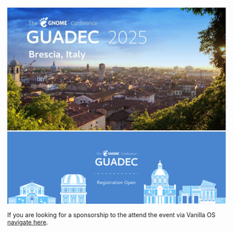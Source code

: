 [![GUADEC 2025 cover](https://github.com/GUADEC/italy/blob/main/assets/GUADEC25-cover.jpg)](https://events.gnome.org/event/259/)
[![Register now for GUADEC 2025](https://github.com/GUADEC/italy/blob/main/assets/GUADEC-25-Registrations-Open.png)](https://events.gnome.org/event/259/)

If you are looking for a sponsorship to the attend the event via Vanilla OS [navigate here](https://github.com/GUADEC/italy/issues/new?template=guadec-2025-ticket-sponsorship.yml).
